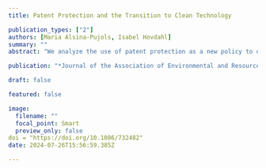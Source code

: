 ```yaml
---
title: Patent Protection and the Transition to Clean Technology

publication_types: ["2"]
authors: [Maria Alsina-Pujols, Isabel Hovdahl]
summary: ""
abstract: "We analyze the use of patent protection as a new policy to direct technical change to clean technology. Contrary to popular belief, it is dirty (and not clean) innovations that should be excluded from patent protection to reduce emissions. In the short-run, removing patent protection on dirty technology increases emissions. However, the reduced markup on dirty technology can induce clean innovation, reducing emissions in the long-run. We use a general equilibrium model to show both analytically and numerically that removing patent protection on dirty technology can indeed promote the energy transition and reduce the cost of mitigating climate change."

publication: "*Journal of the Association of Environmental and Resource Economists, forthcoming*"

draft: false

featured: false

image:
  filename: ""
  focal_point: Smart
  preview_only: false
doi = "https://doi.org/10.1086/732482"  
date: 2024-07-26T15:56:59.385Z

---
```

